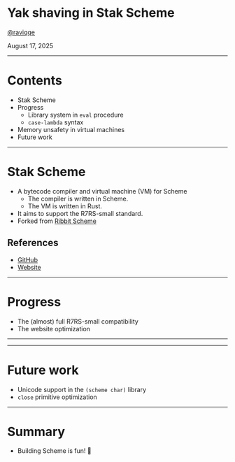 # Yak shaving in Stak Scheme

[@raviqqe](https://github.com/raviqqe)

August 17, 2025

---

# Contents

- Stak Scheme
- Progress
  - Library system in `eval` procedure
  - `case-lambda` syntax
- Memory unsafety in virtual machines
- Future work

---

# Stak Scheme

- A bytecode compiler and virtual machine (VM) for Scheme
  - The compiler is written in Scheme.
  - The VM is written in Rust.
- It aims to support the R7RS-small standard.
- Forked from [Ribbit Scheme](https://github.com/udem-dlteam/ribbit)

## References

- [GitHub](https://github.com/raviqqe/stak)
- [Website](https://raviqqe.com/stak)

---

# Progress

- The (almost) full R7RS-small compatibility
- The website optimization

---

---

# Future work

- Unicode support in the `(scheme char)` library
- `close` primitive optimization

---

# Summary

- Building Scheme is fun! 🥳
